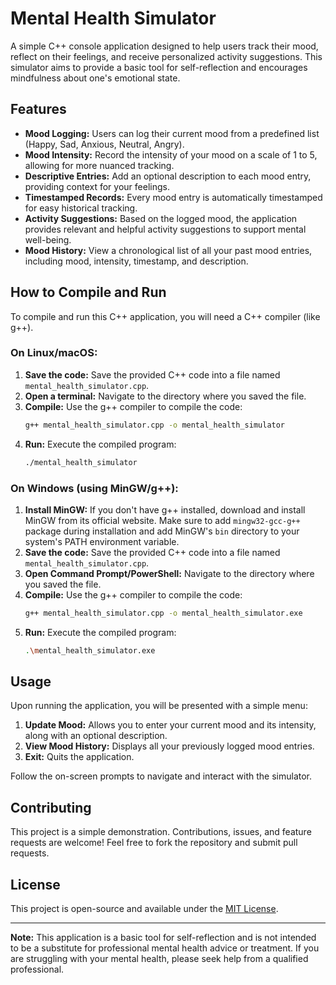 # Mental Health Simulator

A simple C++ console application designed to help users track their mood, reflect on their feelings, and receive personalized activity suggestions. This simulator aims to provide a basic tool for self-reflection and encourages mindfulness about one's emotional state.

## Features

* **Mood Logging:** Users can log their current mood from a predefined list (Happy, Sad, Anxious, Neutral, Angry).
* **Mood Intensity:** Record the intensity of your mood on a scale of 1 to 5, allowing for more nuanced tracking.
* **Descriptive Entries:** Add an optional description to each mood entry, providing context for your feelings.
* **Timestamped Records:** Every mood entry is automatically timestamped for easy historical tracking.
* **Activity Suggestions:** Based on the logged mood, the application provides relevant and helpful activity suggestions to support mental well-being.
* **Mood History:** View a chronological list of all your past mood entries, including mood, intensity, timestamp, and description.

## How to Compile and Run

To compile and run this C++ application, you will need a C++ compiler (like g++).

### On Linux/macOS:

1.  **Save the code:** Save the provided C++ code into a file named `mental_health_simulator.cpp`.
2.  **Open a terminal:** Navigate to the directory where you saved the file.
3.  **Compile:** Use the g++ compiler to compile the code:
    ```bash
    g++ mental_health_simulator.cpp -o mental_health_simulator
    ```
4.  **Run:** Execute the compiled program:
    ```bash
    ./mental_health_simulator
    ```

### On Windows (using MinGW/g++):

1.  **Install MinGW:** If you don't have g++ installed, download and install MinGW from its official website. Make sure to add `mingw32-gcc-g++` package during installation and add MinGW's `bin` directory to your system's PATH environment variable.
2.  **Save the code:** Save the provided C++ code into a file named `mental_health_simulator.cpp`.
3.  **Open Command Prompt/PowerShell:** Navigate to the directory where you saved the file.
4.  **Compile:** Use the g++ compiler to compile the code:
    ```bash
    g++ mental_health_simulator.cpp -o mental_health_simulator.exe
    ```
5.  **Run:** Execute the compiled program:
    ```bash
    .\mental_health_simulator.exe
    ```

## Usage

Upon running the application, you will be presented with a simple menu:

1.  **Update Mood:** Allows you to enter your current mood and its intensity, along with an optional description.
2.  **View Mood History:** Displays all your previously logged mood entries.
3.  **Exit:** Quits the application.

Follow the on-screen prompts to navigate and interact with the simulator.

## Contributing

This project is a simple demonstration. Contributions, issues, and feature requests are welcome! Feel free to fork the repository and submit pull requests.

## License

This project is open-source and available under the [MIT License](LICENSE).

---

**Note:** This application is a basic tool for self-reflection and is not intended to be a substitute for professional mental health advice or treatment. If you are struggling with your mental health, please seek help from a qualified professional.
